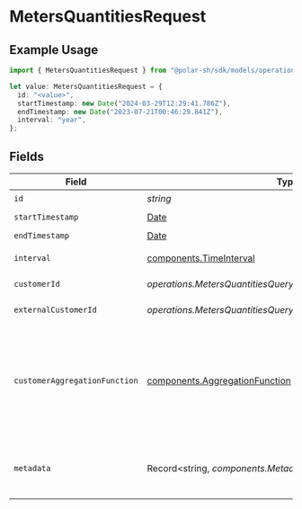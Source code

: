 # MetersQuantitiesRequest

## Example Usage

```typescript
import { MetersQuantitiesRequest } from "@polar-sh/sdk/models/operations/metersquantities.js";

let value: MetersQuantitiesRequest = {
  id: "<value>",
  startTimestamp: new Date("2024-03-29T12:29:41.786Z"),
  endTimestamp: new Date("2023-07-21T00:46:29.841Z"),
  interval: "year",
};
```

## Fields

| Field                                                                                                                                                                     | Type                                                                                                                                                                      | Required                                                                                                                                                                  | Description                                                                                                                                                               |
| ------------------------------------------------------------------------------------------------------------------------------------------------------------------------- | ------------------------------------------------------------------------------------------------------------------------------------------------------------------------- | ------------------------------------------------------------------------------------------------------------------------------------------------------------------------- | ------------------------------------------------------------------------------------------------------------------------------------------------------------------------- |
| `id`                                                                                                                                                                      | *string*                                                                                                                                                                  | :heavy_check_mark:                                                                                                                                                        | The meter ID.                                                                                                                                                             |
| `startTimestamp`                                                                                                                                                          | [Date](https://developer.mozilla.org/en-US/docs/Web/JavaScript/Reference/Global_Objects/Date)                                                                             | :heavy_check_mark:                                                                                                                                                        | Start timestamp.                                                                                                                                                          |
| `endTimestamp`                                                                                                                                                            | [Date](https://developer.mozilla.org/en-US/docs/Web/JavaScript/Reference/Global_Objects/Date)                                                                             | :heavy_check_mark:                                                                                                                                                        | End timestamp.                                                                                                                                                            |
| `interval`                                                                                                                                                                | [components.TimeInterval](../../models/components/timeinterval.md)                                                                                                        | :heavy_check_mark:                                                                                                                                                        | Interval between two timestamps.                                                                                                                                          |
| `customerId`                                                                                                                                                              | *operations.MetersQuantitiesQueryParamCustomerIDFilter*                                                                                                                   | :heavy_minus_sign:                                                                                                                                                        | Filter by customer ID.                                                                                                                                                    |
| `externalCustomerId`                                                                                                                                                      | *operations.MetersQuantitiesQueryParamExternalCustomerIDFilter*                                                                                                           | :heavy_minus_sign:                                                                                                                                                        | Filter by external customer ID.                                                                                                                                           |
| `customerAggregationFunction`                                                                                                                                             | [components.AggregationFunction](../../models/components/aggregationfunction.md)                                                                                          | :heavy_minus_sign:                                                                                                                                                        | If set, will first compute the quantities per customer before aggregating them using the given function. If not set, the quantities will be aggregated across all events. |
| `metadata`                                                                                                                                                                | Record<string, *components.MetadataQuery*>                                                                                                                                | :heavy_minus_sign:                                                                                                                                                        | Filter by metadata key-value pairs. It uses the `deepObject` style, e.g. `?metadata[key]=value`.                                                                          |